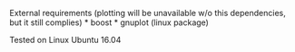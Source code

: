 External requirements (plotting will be unavailable w/o this dependencies, but it still complies)
    * boost
    * gnuplot (linux package)

Tested on Linux Ubuntu 16.04
